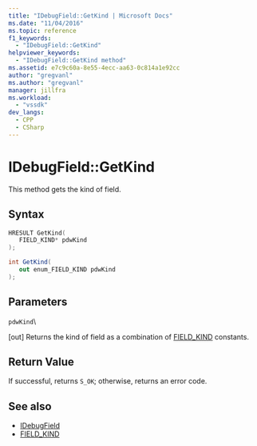 ```yaml
---
title: "IDebugField::GetKind | Microsoft Docs"
ms.date: "11/04/2016"
ms.topic: reference
f1_keywords:
  - "IDebugField::GetKind"
helpviewer_keywords:
  - "IDebugField::GetKind method"
ms.assetid: e7c9c60a-8e55-4ecc-aa63-0c814a1e92cc
author: "gregvanl"
ms.author: "gregvanl"
manager: jillfra
ms.workload:
  - "vssdk"
dev_langs:
  - CPP
  - CSharp
---
```

# IDebugField::GetKind
This method gets the kind of field.

## Syntax

```cpp
HRESULT GetKind( 
   FIELD_KIND* pdwKind
);
```

```csharp
int GetKind(
   out enum_FIELD_KIND pdwKind
);
```

## Parameters
 `pdwKind`\

 [out] Returns the kind of field as a combination of [FIELD_KIND](../../../extensibility/debugger/reference/field-kind.md) constants.

## Return Value
 If successful, returns `S_OK`; otherwise, returns an error code.

## See also
- [IDebugField](../../../extensibility/debugger/reference/idebugfield.md)
- [FIELD_KIND](../../../extensibility/debugger/reference/field-kind.md)